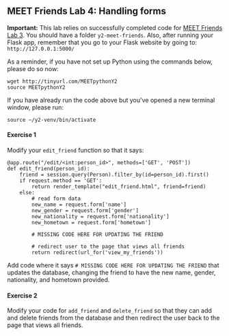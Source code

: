 MEET Friends Lab 4: Handling forms
----------------------------------

**Important:** This lab relies on successfully completed code for [MEET Friends Lab 3](https://github.com/meet-projects/y2-meet-friends/blob/master/lab3.md). You should have a folder `y2-meet-friends`. Also, after running your Flask app, remember that you go to your Flask website by going to: `http://127.0.0.1:5000/`

As a reminder, if you have not set up Python using the commands below, please do so now:

```
wget http://tinyurl.com/MEETpythonY2
source MEETpythonY2
```

If you have already run the code above but you've opened a new terminal window, please run:

```
source ~/y2-venv/bin/activate
```

#### Exercise 1

Modify your `edit_friend` function so that it says:

```
@app.route("/edit/<int:person_id>", methods=['GET', 'POST'])
def edit_friend(person_id):
    friend = session.query(Person).filter_by(id=person_id).first()
    if request.method == 'GET':
        return render_template("edit_friend.html", friend=friend)
    else:
        # read form data
        new_name = request.form['name']
        new_gender = request.form['gender']
        new_nationality = request.form['nationality']
        new_hometown = request.form['hometown']
        
        # MISSING CODE HERE FOR UPDATING THE FRIEND
        
        # redirect user to the page that views all friends
        return redirect(url_for('view_my_friends'))
```

Add code where it says `# MISSING CODE HERE FOR UPDATING THE FRIEND` that updates the database, changing the friend to have the new name, gender, nationality, and hometown provided.

#### Exercise 2

Modify your code for `add_friend` and `delete_friend` so that they can add and delete friends from the database and then redirect the user back to the page that views all friends.

